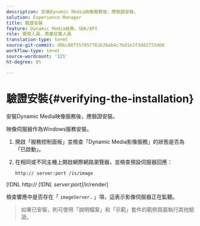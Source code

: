 ```yaml
---
description: 安裝Dynamic Media映像服務後，應驗證安裝。
solution: Experience Manager
title: 驗證安裝
feature: Dynamic Media經典，SDK/API
role: 開發人員，商業從業人員
translation-type: tm+mt
source-git-commit: d0bc88f55f857762b3bab4c76d1e3f3dd2733d60
workflow-type: tm+mt
source-wordcount: '121'
ht-degree: 0%

---
```



# 驗證安裝{#verifying-the-installation}

安裝Dynamic Media映像服務後，應驗證安裝。

映像伺服器作為Windows服務安裝。

1. 開啟「服務控制面板」並檢查「Dynamic Media影像服務」的狀態是否為「已啟動」。
1. 在相同或不同主機上開啟網際網路瀏覽器，並檢查預設伺服器回應：

   `http:// server:port /is/image`

[!DNL http:// *[!DNL server:port]*/ir/render]

檢查響應中是否存在「 `imageServer.` 」項，這表示影像伺服器正在監聽。
>如果已安裝，則可使用「說明檔案」和「示範」套件的範例頁面執行其他驗證。

